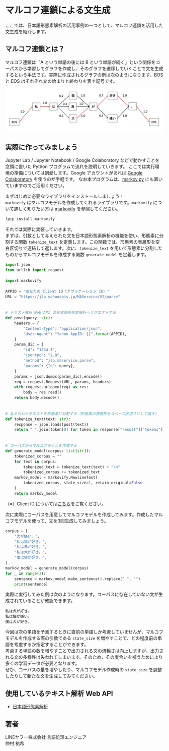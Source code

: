 # マルコフ連鎖による文生成

ここでは、日本語形態素解析の活用事例の一つとして、マルコフ連鎖を活用した文生成を紹介します。

## マルコフ連鎖とは？

マルコフ連鎖は「A という単語の後には B という単語が続く」という関係をコーパスから学習してグラフを作成し、そのグラフを遷移していくことで文を生成するという手法です。実際に作成されるグラフの例は次のようになります。BOS と EOS はそれぞれ文の始まりと終わりを表す記号です。

![マルコフ連鎖の例](./images/02_MAService_MarkovChain_fig.png)

## 実際に作ってみましょう

Jupyter Lab / Jupyter Notebook / Google Colaboratory などで動かすことを念頭に置いた Python プログラムで流れを説明していきます。
ここでは実行環境の準備については割愛します。Google アカウントがあれば [Google Colaboratory](https://colab.research.google.com/?hl=ja) を使うのが手軽です。
なお本プログラムは、[markov.py](./02_MAService_MarkovChain_src/markov.py) にも置いていますのでご活用ください。

まずはじめに必要なライブラリをインストールしましょう！  
`markovify` はマルコフモデルを作成してくれるライブラリです。`markovify` について詳しく知りたい方は [markovify](https://github.com/jsvine/markovify) を参照してください。

```bash
!pip install markovify
```

それでは実際に実装していきます。  
まずは、引数として与えられた文を日本語形態素解析の機能を使い、形態素に分割する関数 `tokenize_text` を定義します。この関数では、形態素の表層形を空白区切りで連結して返します。次に、`tokenize_text` を用いて形態素に分割したものからマルコフモデルを作成する関数 `generate_model` を定義します。

```python
import json
from urllib import request

import markovify

APPID = "あなたの Client ID（アプリケーション ID）"
URL = "https://jlp.yahooapis.jp/MAService/V2/parse"


# テキスト解析 Web API の日本語形態素解析へリクエストする
def post(query: str):
    headers = {
        "Content-Type": "application/json",
        "User-Agent": "Yahoo AppID: {}".format(APPID),
    }
    param_dic = {
        "id": "1234-1",
        "jsonrpc": "2.0",
        "method": "jlp.maservice.parse",
        "params": {"q": query},
    }
    params = json.dumps(param_dic).encode()
    req = request.Request(URL, params, headers)
    with request.urlopen(req) as res:
        body = res.read()
    return body.decode()


# 与えられたテキストを形態素に分割する（形態素の表層形をスペース区切りにして返す）
def tokenize_text(text: str):
    response = json.loads(post(text))
    return " ".join(token[0] for token in response["result"]["tokens"])


# コーパスからマルコフモデルを作成する
def generate_model(corpus: list[str]):
    tokenized_corpus = ""
    for text in corpus:
        tokenized_text = tokenize_text(text) + "\n"
        tokenized_corpus += tokenized_text
    markov_model = markovify.NewlineText(
        tokenized_corpus, state_size=1, retain_original=False
    )
    return markov_model
```

（※）Client ID については[こちら](../02_API_Specifications/00_Overview.md#client-id%E3%82%A2%E3%83%97%E3%83%AA%E3%82%B1%E3%83%BC%E3%82%B7%E3%83%A7%E3%83%B3id)をご覧ください。

次に実際にコーパスを用意してマルコフモデルを作成してみます。作成したマルコフモデルを使って、文を3回生成してみましょう。

```python
corpus = [
    "犬が嫌い。",
    "私は猫が好き。",
    "私は鳥が好き。",
    "私は犬が好き。",
    "僕は猿が好き。",
]
markov_model = generate_model(corpus)
for _ in range(3):
    sentence = markov_model.make_sentence().replace(" ", "")
    print(sentence)
```

実際に実行してみた例は次のようになります。コーパスに存在していない文が生成されていることが確認できます。

```shell
私は犬が好き。
私は猫が嫌い。
僕は犬が好き。
```

今回は次の単語を予測するときに直前の単語しか考慮していませんが、マルコフモデルを作成する際の引数である `state_size` を増やすことで、どの程度前の単語を考慮するか指定することができます。  
考慮する単語の数を増やすことで出力される文の流暢さは向上しますが、出力される文の多様性は失われてしまいます。そのため、その度合いを補うためにより多くの学習データが必要となります。  
ぜひ、コーパスの量を増やしたり、マルコフモデル作成時の `state_size` を調整したりして新たな文を生成してみてください。

## 使用しているテキスト解析 Web API

- [日本語形態素解析](../02_API_Specifications/01_MAService.md)

## 著者

LINEヤフー株式会社 言語処理エンジニア  
仲村 祐希
